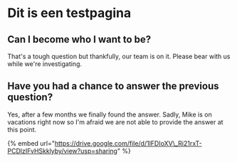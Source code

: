 # Dit is een testpagina

## Can I become who I want to be?

That's a tough question but thankfully, our team is on it. Please bear with us while we're investigating.

## Have you had a chance to answer the previous question?

Yes, after a few months we finally found the answer. Sadly, Mike is on vacations right now so I'm afraid we are not able to provide the answer at this point.

{% embed url="https://drive.google.com/file/d/1lFDIoXV\_Ri21rxT-PCDlzIFvHSkklyby/view?usp=sharing" %}



